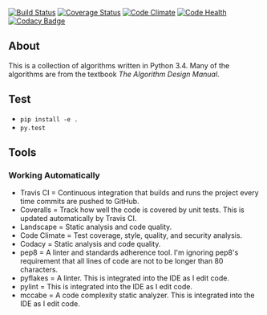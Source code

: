 [![Build Status](https://travis-ci.org/xanderdunn/aalgopy.svg?branch=master)](https://travis-ci.org/xanderdunn/aalgopy)
[![Coverage Status](https://coveralls.io/repos/xanderdunn/aalgopy/badge.svg)](https://coveralls.io/r/xanderdunn/aalgopy)
[![Code Climate](https://codeclimate.com/github/xanderdunn/aalgopy/badges/gpa.svg)](https://codeclimate.com/github/xanderdunn/aalgopy)
[![Code Health](https://landscape.io/github/xanderdunn/aalgopy/master/landscape.svg?style=flat)](https://landscape.io/github/xanderdunn/aalgopy/master)
[![Codacy Badge](https://www.codacy.com/project/badge/c8b2d51aa0934addb24e6a55ea55f95f)](https://www.codacy.com/app/xanderdunn/aalgopy)

## About
This is a collection of algorithms written in Python 3.4.  Many of the algorithms are from the textbook *The Algorithm Design Manual*.

## Test
- `pip install -e .`
- `py.test`

## Tools

### Working Automatically
- Travis CI = Continuous integration that builds and runs the project every time commits are pushed to GitHub.
- Coveralls = Track how well the code is covered by unit tests. This is updated automatically by Travis CI.
- Landscape = Static analysis and code quality.
- Code Climate = Test coverage, style, quality, and security analysis.
- Codacy = Static analysis and code quality.
- pep8 = A linter and standards adherence tool.  I'm ignoring pep8's requirement that all lines of code are not to be longer than 80 characters.
- pyflakes = A linter. This is integrated into the IDE as I edit code.
- pylint = This is integrated into the IDE as I edit code.
- mccabe = A code complexity static analyzer.  This is integrated into the IDE as I edit code.

